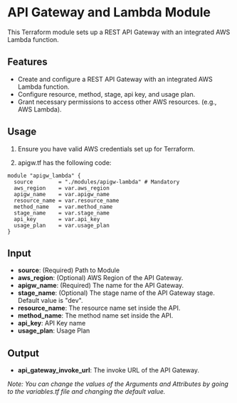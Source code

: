 # API Gateway and Lambda Module

This Terraform module sets up a REST API Gateway with an integrated AWS Lambda function.

## Features

- Create and configure a REST API Gateway with an integrated AWS Lambda function.
- Configure resource, method, stage, api key, and usage plan.
- Grant necessary permissions to access other AWS resources. (e.g., AWS Lambda).

## Usage

1. Ensure you have valid AWS credentials set up for Terraform.

2. apigw.tf has the following code:

```hcl
module "apigw_lambda" {
  source        = "./modules/apigw-lambda" # Mandatory
  aws_region    = var.aws_region
  apigw_name    = var.apigw_name
  resource_name = var.resource_name
  method_name   = var.method_name
  stage_name    = var.stage_name
  api_key       = var.api_key
  usage_plan    = var.usage_plan
}
```

## Input

- **source**: (Required) Path to Module
- **aws_region**: (Optional) AWS Region of the API Gateway.
- **apigw_name**: (Required) The name for the API Gateway.
- **stage_name**: (Optional) The stage name of the API Gateway stage. Default value is "dev".
- **resource_name**: The resource name set inside the API.
- **method_name**: The method name set inside the API.
- **api_key**: API Key name
- **usage_plan**: Usage Plan

## Output

- **api_gateway_invoke_url**: The invoke URL of the API Gateway.

_Note: You can change the values of the Arguments and Attributes by going to the variables.tf file and changing the default value._
